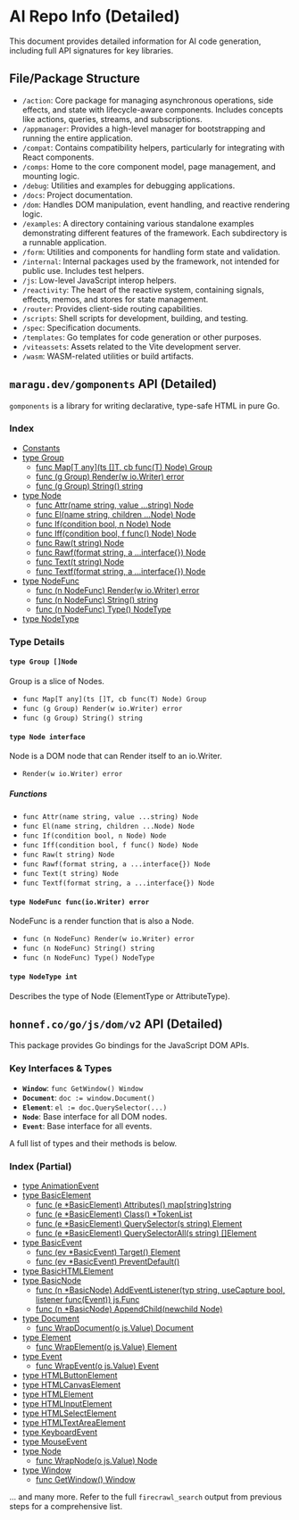 # AI Repo Info (Detailed)

This document provides detailed information for AI code generation, including full API signatures for key libraries.

## File/Package Structure

*   `/action`: Core package for managing asynchronous operations, side effects, and state with lifecycle-aware components. Includes concepts like actions, queries, streams, and subscriptions.
*   `/appmanager`: Provides a high-level manager for bootstrapping and running the entire application.
*   `/compat`: Contains compatibility helpers, particularly for integrating with React components.
*   `/comps`: Home to the core component model, page management, and mounting logic.
*   `/debug`: Utilities and examples for debugging applications.
*   `/docs`: Project documentation.
*   `/dom`: Handles DOM manipulation, event handling, and reactive rendering logic.
*   `/examples`: A directory containing various standalone examples demonstrating different features of the framework. Each subdirectory is a runnable application.
*   `/form`: Utilities and components for handling form state and validation.
*   `/internal`: Internal packages used by the framework, not intended for public use. Includes test helpers.
*   `/js`: Low-level JavaScript interop helpers.
*   `/reactivity`: The heart of the reactive system, containing signals, effects, memos, and stores for state management.
*   `/router`: Provides client-side routing capabilities.
*   `/scripts`: Shell scripts for development, building, and testing.
*   `/spec`: Specification documents.
*   `/templates`: Go templates for code generation or other purposes.
*   `/viteassets`: Assets related to the Vite development server.
*   `/wasm`: WASM-related utilities or build artifacts.

## `maragu.dev/gomponents` API (Detailed)

`gomponents` is a library for writing declarative, type-safe HTML in pure Go.

### Index

- [Constants](https://pkg.go.dev/maragu.dev/gomponents#pkg-constants)
- [type Group](https://pkg.go.dev/maragu.dev/gomponents#Group)
  - [func Map[T any](ts []T, cb func(T) Node) Group](https://pkg.go.dev/maragu.dev/gomponents#Map)
  - [func (g Group) Render(w io.Writer) error](https://pkg.go.dev/maragu.dev/gomponents#Group.Render)
  - [func (g Group) String() string](https://pkg.go.dev/maragu.dev/gomponents#Group.String)
- [type Node](https://pkg.go.dev/maragu.dev/gomponents#Node)
  - [func Attr(name string, value ...string) Node](https://pkg.go.dev/maragu.dev/gomponents#Attr)
  - [func El(name string, children ...Node) Node](https://pkg.go.dev/maragu.dev/gomponents#El)
  - [func If(condition bool, n Node) Node](https://pkg.go.dev/maragu.dev/gomponents#If)
  - [func Iff(condition bool, f func() Node) Node](https://pkg.go.dev/maragu.dev/gomponents#Iff)
  - [func Raw(t string) Node](https://pkg.go.dev/maragu.dev/gomponents#Raw)
  - [func Rawf(format string, a ...interface{}) Node](https://pkg.go.dev/maragu.dev/gomponents#Rawf)
  - [func Text(t string) Node](https://pkg.go.dev/maragu.dev/gomponents#Text)
  - [func Textf(format string, a ...interface{}) Node](https://pkg.go.dev/maragu.dev/gomponents#Textf)
- [type NodeFunc](https://pkg.go.dev/maragu.dev/gomponents#NodeFunc)
  - [func (n NodeFunc) Render(w io.Writer) error](https://pkg.go.dev/maragu.dev/gomponents#NodeFunc.Render)
  - [func (n NodeFunc) String() string](https://pkg.go.dev/maragu.dev/gomponents#NodeFunc.String)
  - [func (n NodeFunc) Type() NodeType](https://pkg.go.dev/maragu.dev/gomponents#NodeFunc.Type)
- [type NodeType](https://pkg.go.dev/maragu.dev/gomponents#NodeType)

### Type Details

#### `type Group []Node`
Group is a slice of Nodes.

- `func Map[T any](ts []T, cb func(T) Node) Group`
- `func (g Group) Render(w io.Writer) error`
- `func (g Group) String() string`

#### `type Node interface`
Node is a DOM node that can Render itself to an io.Writer.
- `Render(w io.Writer) error`

##### Functions
- `func Attr(name string, value ...string) Node`
- `func El(name string, children ...Node) Node`
- `func If(condition bool, n Node) Node`
- `func Iff(condition bool, f func() Node) Node`
- `func Raw(t string) Node`
- `func Rawf(format string, a ...interface{}) Node`
- `func Text(t string) Node`
- `func Textf(format string, a ...interface{}) Node`

#### `type NodeFunc func(io.Writer) error`
NodeFunc is a render function that is also a Node.
- `func (n NodeFunc) Render(w io.Writer) error`
- `func (n NodeFunc) String() string`
- `func (n NodeFunc) Type() NodeType`

#### `type NodeType int`
Describes the type of Node (ElementType or AttributeType).

## `honnef.co/go/js/dom/v2` API (Detailed)

This package provides Go bindings for the JavaScript DOM APIs.

### Key Interfaces & Types

- **`Window`**: `func GetWindow() Window`
- **`Document`**: `doc := window.Document()`
- **`Element`**: `el := doc.QuerySelector(...)`
- **`Node`**: Base interface for all DOM nodes.
- **`Event`**: Base interface for all events.

A full list of types and their methods is below.

### Index (Partial)

- [type AnimationEvent](https://pkg.go.dev/honnef.co/go/js/dom/v2#AnimationEvent)
- [type BasicElement](https://pkg.go.dev/honnef.co/go/js/dom/v2#BasicElement)
  - [func (e *BasicElement) Attributes() map[string]string](https://pkg.go.dev/honnef.co/go/js/dom/v2#BasicElement.Attributes)
  - [func (e *BasicElement) Class() *TokenList](https://pkg.go.dev/honnef.co/go/js/dom/v2#BasicElement.Class)
  - [func (e *BasicElement) QuerySelector(s string) Element](https://pkg.go.dev/honnef.co/go/js/dom/v2#BasicElement.QuerySelector)
  - [func (e *BasicElement) QuerySelectorAll(s string) []Element](https://pkg.go.dev/honnef.co/go/js/dom/v2#BasicElement.QuerySelectorAll)
- [type BasicEvent](https://pkg.go.dev/honnef.co/go/js/dom/v2#BasicEvent)
  - [func (ev *BasicEvent) Target() Element](https://pkg.go.dev/honnef.co/go/js/dom/v2#BasicEvent.Target)
  - [func (ev *BasicEvent) PreventDefault()](https://pkg.go.dev/honnef.co/go/js/dom/v2#BasicEvent.PreventDefault)
- [type BasicHTMLElement](https://pkg.go.dev/honnef.co/go/js/dom/v2#BasicHTMLElement)
- [type BasicNode](https://pkg.go.dev/honnef.co/go/js/dom/v2#BasicNode)
  - [func (n *BasicNode) AddEventListener(typ string, useCapture bool, listener func(Event)) js.Func](https://pkg.go.dev/honnef.co/go/js/dom/v2#BasicNode.AddEventListener)
  - [func (n *BasicNode) AppendChild(newchild Node)](https://pkg.go.dev/honnef.co/go/js/dom/v2#BasicNode.AppendChild)
- [type Document](https://pkg.go.dev/honnef.co/go/js/dom/v2#Document)
  - [func WrapDocument(o js.Value) Document](https://pkg.go.dev/honnef.co/go/js/dom/v2#WrapDocument)
- [type Element](https://pkg.go.dev/honnef.co/go/js/dom/v2#Element)
  - [func WrapElement(o js.Value) Element](https://pkg.go.dev/honnef.co/go/js/dom/v2#WrapElement)
- [type Event](https://pkg.go.dev/honnef.co/go/js/dom/v2#Event)
  - [func WrapEvent(o js.Value) Event](https://pkg.go.dev/honnef.co/go/js/dom/v2#WrapEvent)
- [type HTMLButtonElement](https://pkg.go.dev/honnef.co/go/js/dom/v2#HTMLButtonElement)
- [type HTMLCanvasElement](https://pkg.go.dev/honnef.co/go/js/dom/v2#HTMLCanvasElement)
- [type HTMLElement](https://pkg.go.dev/honnef.co/go/js/dom/v2#HTMLElement)
- [type HTMLInputElement](https://pkg.go.dev/honnef.co/go/js/dom/v2#HTMLInputElement)
- [type HTMLSelectElement](https://pkg.go.dev/honnef.co/go/js/dom/v2#HTMLSelectElement)
- [type HTMLTextAreaElement](https://pkg.go.dev/honnef.co/go/js/dom/v2#HTMLTextAreaElement)
- [type KeyboardEvent](https://pkg.go.dev/honnef.co/go/js/dom/v2#KeyboardEvent)
- [type MouseEvent](https://pkg.go.dev/honnef.co/go/js/dom/v2#MouseEvent)
- [type Node](https://pkg.go.dev/honnef.co/go/js/dom/v2#Node)
  - [func WrapNode(o js.Value) Node](https://pkg.go.dev/honnef.co/go/js/dom/v2#WrapNode)
- [type Window](https://pkg.go.dev/honnef.co/go/js/dom/v2#Window)
  - [func GetWindow() Window](https://pkg.go.dev/honnef.co/go/js/dom/v2#GetWindow)

... and many more. Refer to the full `firecrawl_search` output from previous steps for a comprehensive list.
